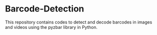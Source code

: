 # Barcode-Detection
This repository contains codes to detect and decode barcodes in images and videos using the pyzbar library in Python.
